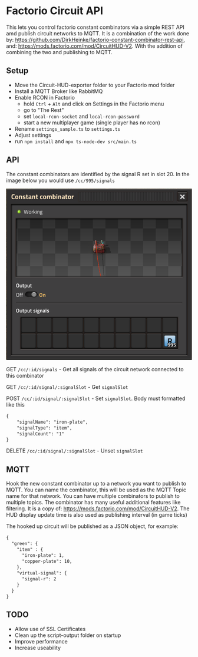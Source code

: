 # Factorio Circuit API

This lets you control factorio constant combinators via a simple REST API amd publish circuit networks to MQTT.
It is a combination of the work done by: https://github.com/DirkHeinke/factorio-constant-combinator-rest-api,
and: https://mods.factorio.com/mod/CircuitHUD-V2. With the addition of combining the two and publishing to MQTT.

## Setup

- Move the Circuit-HUD-exporter folder to your Factorio mod folder
- Install a MQTT Broker like RabbitMQ
- Enable RCON in Factorio
  - hold `Ctrl` + `Alt` and click on Settings in the Factorio menu
  - go to "The Rest"
  - set `local-rcon-socket` and `local-rcon-password`
  - start a new multiplayer game (single player has no rcon)
- Rename `settings_sample.ts` to `settings.ts`
- Adjust settings
- run `npm install` and `npx ts-node-dev src/main.ts `

## API

The constant combinators are identified by the signal R set in slot 20. In the image below you would use `/cc/995/signals`

![Constant Combinator with id R01](/doc/img/cc_r01.png)

GET `/cc/:id/signals` - Get all signals of the circuit network connected to this combinator

GET `/cc/:id/signal/:signalSlot` - Get `signalSlot`

POST `/cc/:id/signal/:signalSlot` - Set `signalSlot`. Body must formatted like this

```
{
    "signalName": "iron-plate",
    "signalType": "item",
    "signalCount": "1"
}
```

DELETE `/cc/:id/signal/:signalSlot` - Unset `signalSlot`

## MQTT

Hook the new constant combinator up to a network you want to publish to MQTT. You can name the combinator, this will be used as the MQTT Topic name for that network. You can have multiple combinators to publish to multiple topics. The combinator has many useful additional features like filtering. It is a copy of: https://mods.factorio.com/mod/CircuitHUD-V2.
The HUD display update time is also used as publishing interval (in game ticks)

The hooked up circuit will be published as a JSON object, for example:

```
{
  "green": {
    "item" : {
      "iron-plate": 1,
      "copper-plate": 10,
    },
    "virtual-signal": {
      "signal-r": 2
    }
  }
}

```

## TODO

- Allow use of SSL Certificates
- Clean up the script-output folder on startup
- Improve performance
- Increase useability 